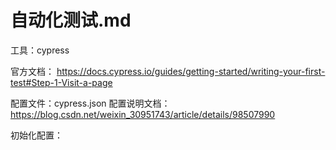 # 自动化测试.md

工具：cypress

官方文档： https://docs.cypress.io/guides/getting-started/writing-your-first-test#Step-1-Visit-a-page

配置文件：cypress.json
配置说明文档：https://blog.csdn.net/weixin_30951743/article/details/98507990

初始化配置：